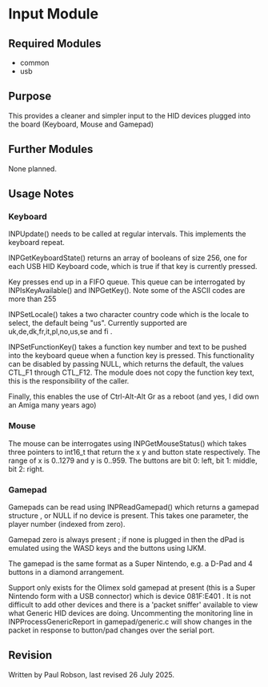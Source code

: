 # Input Module

## Required Modules 

- common
- usb

## Purpose

This provides a cleaner and simpler input to the HID devices plugged into the board (Keyboard, Mouse and Gamepad)

## Further Modules

None planned.

## Usage Notes

### Keyboard

INPUpdate() needs to be called at regular intervals. This implements the keyboard repeat.

INPGetKeyboardState() returns an array of booleans of size 256, one for each USB HID Keyboard code, which is true if that key is currently pressed.

Key presses end up in a FIFO queue. This queue can be interrogated by INPIsKeyAvailable()  and INPGetKey(). Note some of the ASCII codes are more than 255

INPSetLocale() takes a two character country code which is the locale to select, the default being "us". Currently supported are uk,de,dk,fr,it,pl,no,us,se and fi .

INPSetFunctionKey() takes a function key number and text to be pushed into the keyboard queue when a function key is pressed. This functionality can be disabled by passing NULL, which returns the default, the values CTL_F1 through CTL_F12. The module does not copy the function key text, this is the responsibility of the caller.

Finally, this enables the use of Ctrl-Alt-Alt Gr as a reboot (and yes, I did own an Amiga many years ago)

### Mouse

The mouse can be interrogates using INPGetMouseStatus() which takes three pointers to int16_t that return the x y and button state respectively. The range of x is 0..1279 and y is 0..959. The buttons are bit 0: left, bit 1: middle, bit 2: right.

### Gamepad

Gamepads can be read using INPReadGamepad() which returns a gamepad structure , or NULL if no device is present. This takes one parameter, the player number (indexed from zero).

Gamepad zero is always present ; if none is plugged in then the dPad is emulated using the WASD keys and the buttons using IJKM.

The gamepad is the same format as a Super Nintendo, e.g.  a D-Pad and 4 buttons in a diamond arrangement.

Support only exists for the Olimex sold gamepad at present (this is a Super Nintendo form with a USB connector) which is device 081F:E401  . It is not difficult to add other devices and there is a 'packet sniffer' available to view what Generic HID devices are doing. Uncommenting the monitoring line in INPProcessGenericReport in gamepad/generic.c will show changes in the packet in response to button/pad changes over the serial port.


## Revision

Written by Paul Robson, last revised 26 July 2025.







